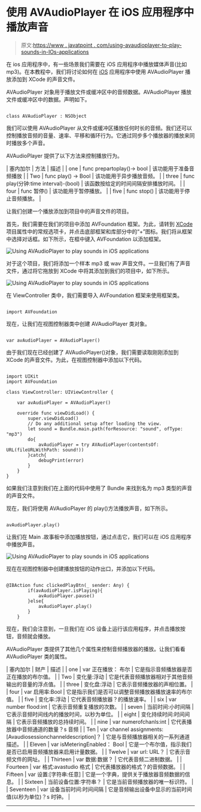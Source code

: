 # 使用 AVAudioPlayer 在 iOS 应用程序中播放声音

> 原文:[https://www . javatpoint . com/using-avaudioplayer-to-play-sounds-in-IOs-applications](https://www.javatpoint.com/using-avaudioplayer-to-play-sounds-in-ios-applications)

在 ios 应用程序中，有一些场景我们需要在 iOS 应用程序中播放媒体声音(比如 mp3)。在本教程中，我们将讨论如何在 [iOS](https://www.javatpoint.com/ios-development-using-swift) 应用程序中使用 AVAudioPlayer 播放添加到 XCode 的声音文件。

AVAudioPlayer 对象用于播放文件或缓冲区中的音频数据。AVAudioPlayer 播放文件或缓冲区中的数据。声明如下。

```

class AVAudioPlayer : NSObject

```

我们可以使用 AVAudioPlayer 从文件或缓冲区播放任何时长的音频。我们还可以控制播放音频的音量、速率、平移和循环行为。它通过同步多个播放器的播放来同时播放多个声音。

AVAudioPlayer 提供了以下方法来控制播放行为。

| 塞内加尔 | 方法 | 描述 |
| one | func prepartoplay()-> bool | 该功能用于准备音频播放 |
| Two | func play() -> Bool | 该功能用于异步播放音频。 |
| three | func play(分钟:time interval)-(bool) | 该函数按给定的时间间隔安排播放时间。 |
| four | func 暂停() | 该功能用于暂停播放。 |
| five | func stop() | 该功能用于停止音频播放。 |

让我们创建一个播放添加到项目中的声音文件的项目。

首先，我们需要在我们的项目中添加 AVFoundation 框架。为此，请转到 [XCode](https://www.javatpoint.com/ios-introduction-to-xcode-ide) 项目属性中的常规选项卡，并点击底部框架和库部分中的“+”图标。我们将从框架中选择对话框。如下所示，在框中键入 AVFoundation 以添加框架。

![Using AVAudioPlayer to play sounds in iOS applications](../Images/485b78c70dd9a0545aafcceb479e02f8.png)

对于这个项目，我们将添加一个样本 mp3 或 wav 声音文件。一旦我们有了声音文件，通过将它拖放到 XCode 中将其添加到我们的项目中，如下所示。

![Using AVAudioPlayer to play sounds in iOS applications](../Images/09818c1eab0360bc928c2cf8ec99d89a.png)

在 ViewController 类中，我们需要导入 AVFoundation 框架来使用框架类。

```

import AVFoundation

```

现在，让我们在视图控制器类中创建 AVAudioPlayer 类对象。

```

var avAudioPlayer = AVAudioPlayer()

```

由于我们现在已经创建了 AVAudioPlayer()对象，我们需要读取刚刚添加到 XCode 的声音文件。为此，在视图控制器中添加以下代码。

```

import UIKit
import AVFoundation

class ViewController: UIViewController {

    var avAudioPlayer = AVAudioPlayer()

    override func viewDidLoad() {
        super.viewDidLoad()
        // Do any additional setup after loading the view.
        let sound = Bundle.main.path(forResource: "sound", ofType: "mp3")
        do{
            avAudioPlayer = try AVAudioPlayer(contentsOf: URL(fileURLWithPath: sound!))
        }catch{
            debugPrint(error)
        }
    }
}

```

如果我们注意到我们在上面的代码中使用了 Bundle 来找到名为 mp3 类型的声音的声音文件。

现在，我们将使用 AVAudioPlayer 的 play()方法播放声音，如下所示。

```

avAudioPlayer.play()

```

让我们在 Main .故事板中添加播放按钮，通过点击它，我们可以在 iOS 应用程序中播放声音。

![Using AVAudioPlayer to play sounds in iOS applications](../Images/4a0a4741f65a940ffaf2eceece0e94cf.png)

现在在视图控制器中创建播放按钮的动作出口，并添加以下代码。

```

@IBAction func clickedPlayBtn(_ sender: Any) {
        if(avAudioPlayer.isPlaying){
            avAudioPlayer.pause()
        }else{
            avAudioPlayer.play()
        } 
    }

```

现在，我们会注意到，一旦我们在 iOS 设备上运行该应用程序，并点击播放按钮，音频就会播放。

AVAudioPlayer 类提供了其他几个属性来控制音频播放器的播放。让我们看看 AVAudioPlayer 类的属性。

| 塞内加尔 | 财产 | 描述 |
| one | var 正在播放： 布尔 | 它是指示音频播放器是否正在播放的布尔值。 |
| Two | 变化量:浮动 | 它是代表音频播放器相对于其他音频输出的音量的浮点值。 |
| three | 变化盘:浮动 | 它表示音频播放器的声相位置。 |
| four | var 启用率:Bool | 它是指示我们是否可以调整音频播放器播放速率的布尔值。 |
| five | 变化率:浮动 | 它代表音频播放器？的播放速率。 |
| six | var number flood:int | 它表示音频重复播放的次数。 |
| seven | 当前时间:小时间隔 | 它表示音频时间线内的播放时间，以秒为单位。 |
| eight | 变化持续时间:时间间隔 | 它表示音频播放的总持续时间。 |
| nine | var numerofchanls:int | 它代表播放器中音频通道的数量？s 音频 |
| Ten | var channel assignments:[Avaudiosessionchanneldescription]？ | 它是与音频播放器相关的一系列通道描述。 |
| Eleven | var isMeteringEnabled： Bool | 它是一个布尔值，指示我们是否已启用音频播放器来启用计量数据。 |
| Twelve | var url: URL？ | 它表示音频文件的网址。 |
| Thirteen | var 数据:数据？ | 它代表音频二进制数据。 |
| Fourteen | var 格式:avastudio 格式 | 它代表播放器的格式？的音频数据。 |
| Fifteen | var 设置:[字符串:任意] | 它是一个字典，提供关于播放器音频数据的信息。 |
| Sixteen | 当前设备位置:字符串？ | 它是当前音频播放器的唯一标识符。 |
| Seventeen | var 设备当前时间:时间间隔 | 它是音频输出设备中显示的当前时间值(以秒为单位)？s 时钟。 |

* * *